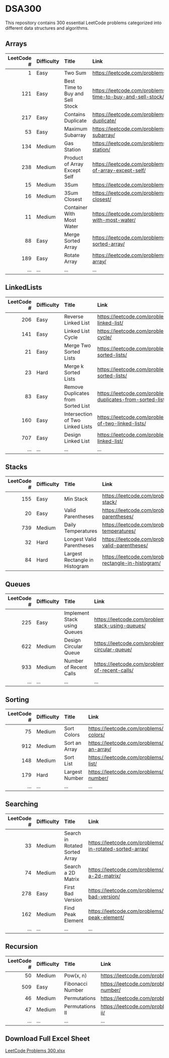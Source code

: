 # DSA300

This repository contains 300 essential LeetCode problems categorized into different data structures and algorithms.

## Arrays

|   LeetCode # | Difficulty   | Title                                    | Link                                                                    |
|-------------:|:-------------|:-----------------------------------------|:------------------------------------------------------------------------|
|            1 | Easy         | Two Sum                                  | https://leetcode.com/problems/two-sum/                                  |
|          121 | Easy         | Best Time to Buy and Sell Stock          | https://leetcode.com/problems/best-time-to-buy-and-sell-stock/          |
|          217 | Easy         | Contains Duplicate                       | https://leetcode.com/problems/contains-duplicate/                       |
|           53 | Easy         | Maximum Subarray                         | https://leetcode.com/problems/maximum-subarray/                         |
|          134 | Medium       | Gas Station                              | https://leetcode.com/problems/gas-station/                              |
|          238 | Medium       | Product of Array Except Self             | https://leetcode.com/problems/product-of-array-except-self/             |
|          15  | Medium       | 3Sum                                     | https://leetcode.com/problems/3sum/                                     |
|          16  | Medium       | 3Sum Closest                             | https://leetcode.com/problems/3sum-closest/                             |
|          11  | Medium       | Container With Most Water                | https://leetcode.com/problems/container-with-most-water/                |
|          88  | Easy         | Merge Sorted Array                       | https://leetcode.com/problems/merge-sorted-array/                       |
|         189  | Easy         | Rotate Array                             | https://leetcode.com/problems/rotate-array/                             |
|           ...| ...          | ...                                      | ...                                                                     |


## LinkedLists

|   LeetCode # | Difficulty   | Title                                    | Link                                                                    |
|-------------:|:-------------|:-----------------------------------------|:------------------------------------------------------------------------|
|          206 | Easy         | Reverse Linked List                      | https://leetcode.com/problems/reverse-linked-list/                      |
|          141 | Easy         | Linked List Cycle                        | https://leetcode.com/problems/linked-list-cycle/                        |
|           21 | Easy         | Merge Two Sorted Lists                   | https://leetcode.com/problems/merge-two-sorted-lists/                   |
|           23 | Hard         | Merge k Sorted Lists                     | https://leetcode.com/problems/merge-k-sorted-lists/                     |
|          83  | Easy         | Remove Duplicates from Sorted List       | https://leetcode.com/problems/remove-duplicates-from-sorted-list/       |
|         160  | Easy         | Intersection of Two Linked Lists         | https://leetcode.com/problems/intersection-of-two-linked-lists/         |
|         707  | Easy         | Design Linked List                       | https://leetcode.com/problems/design-linked-list/                       |
|           ...| ...          | ...                                      | ...                                                                     |


## Stacks

|   LeetCode # | Difficulty   | Title                                    | Link                                                                    |
|-------------:|:-------------|:-----------------------------------------|:------------------------------------------------------------------------|
|          155 | Easy         | Min Stack                                | https://leetcode.com/problems/min-stack/                                |
|           20 | Easy         | Valid Parentheses                        | https://leetcode.com/problems/valid-parentheses/                        |
|          739 | Medium       | Daily Temperatures                       | https://leetcode.com/problems/daily-temperatures/                       |
|          32  | Hard         | Longest Valid Parentheses                | https://leetcode.com/problems/longest-valid-parentheses/                |
|          84  | Hard         | Largest Rectangle in Histogram           | https://leetcode.com/problems/largest-rectangle-in-histogram/           |

## Queues

|   LeetCode # | Difficulty   | Title                                    | Link                                                                    |
|-------------:|:-------------|:-----------------------------------------|:------------------------------------------------------------------------|
|          225 | Easy         | Implement Stack using Queues             | https://leetcode.com/problems/implement-stack-using-queues/             |
|          622 | Medium       | Design Circular Queue                    | https://leetcode.com/problems/design-circular-queue/                    |
|          933 | Medium       | Number of Recent Calls                   | https://leetcode.com/problems/number-of-recent-calls/                   |
|           ...| ...          | ...                                      | ...                                                                     |


## Sorting

|   LeetCode # | Difficulty   | Title                                    | Link                                                                    |
|-------------:|:-------------|:-----------------------------------------|:------------------------------------------------------------------------|
|           75 | Medium       | Sort Colors                              | https://leetcode.com/problems/sort-colors/                              |
|          912 | Medium       | Sort an Array                            | https://leetcode.com/problems/sort-an-array/                            |
|         148  | Medium       | Sort List                                | https://leetcode.com/problems/sort-list/                                |
|         179  | Hard         | Largest Number                           | https://leetcode.com/problems/largest-number/                           |
|           ...| ...          | ...                                      | ...                                                                     |


## Searching

|   LeetCode # | Difficulty   | Title                                    | Link                                                                    |
|-------------:|:-------------|:-----------------------------------------|:------------------------------------------------------------------------|
|           33 | Medium       | Search in Rotated Sorted Array           | https://leetcode.com/problems/search-in-rotated-sorted-array/           |
|           74 | Medium       | Search a 2D Matrix                       | https://leetcode.com/problems/search-a-2d-matrix/                       |
|          278 | Easy         | First Bad Version                        | https://leetcode.com/problems/first-bad-version/                        |
|          162 | Medium       | Find Peak Element                        | https://leetcode.com/problems/find-peak-element/                        |
|           ...| ...          | ...                                      | ...                                                                     |


## Recursion

|   LeetCode # | Difficulty   | Title                                    | Link                                                                    |
|-------------:|:-------------|:-----------------------------------------|:------------------------------------------------------------------------|
|           50 | Medium       | Pow(x, n)                                | https://leetcode.com/problems/powx-n/                                   |
|          509 | Easy         | Fibonacci Number                         | https://leetcode.com/problems/fibonacci-number/                         |
|          46  | Medium       | Permutations                             | https://leetcode.com/problems/permutations/                             |
|          47  | Medium       | Permutations II                          | https://leetcode.com/problems/permutations-ii/                          |
|           ...| ...          | ...                                      | ...                                                                     |


## Download Full Excel Sheet

[LeetCode Problems 300.xlsx](https://github.com/RituRajKumarWork/DSA300/blob/main/LeetCode%20Problems%20300.xlsx)

